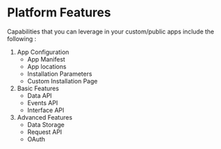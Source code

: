 # Platform Features

Capabilities that you can leverage in your custom/public apps include the following :

1. App Configuration
   - App Manifest
   - App locations
   - Installation Parameters
   - Custom Installation Page
2. Basic Features
   - Data API
   - Events API
   - Interface API
3. Advanced Features
   - Data Storage
   - Request API
   - OAuth
